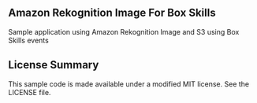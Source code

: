 ## Amazon Rekognition Image For Box Skills

Sample application using Amazon Rekognition Image and S3 using Box Skills events

## License Summary

This sample code is made available under a modified MIT license. See the LICENSE file.
